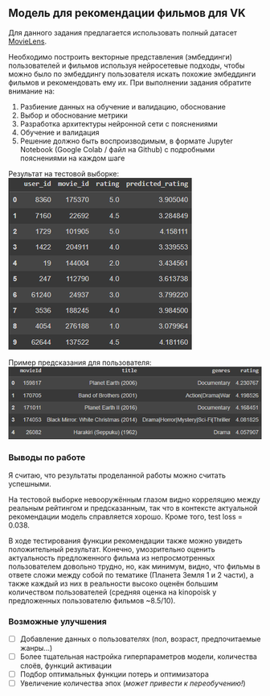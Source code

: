 ## Модель для рекомендации фильмов для VK

Для данного задания предлагается использовать полный датасет [MovieLens](https://grouplens.org/datasets/movielens/latest/).

Необходимо построить векторные представления (эмбеддинги) пользователей и
фильмов используя нейросетевые подходы, чтобы можно было по эмбеддингу
пользователя искать похожие эмбеддинги фильмов и рекомендовать ему их.
При выполнении задания обратите внимание на:
1. Разбиение данных на обучение и валидацию, обоснование
2. Выбор и обоснование метрики
3. Разработка архитектуры нейронной сети с пояснениями
4. Обучение и валидация
5. Решение должно быть воспроизводимым, в формате Jupyter Notebook (Google Colab
/ файл на Github) с подробными пояснениями на каждом шаге

Результат на тестовой выборке:
![example_test](/assets/example_test.png)

Пример предсказания для пользователя:
![example_recommend](/assets/example_recommend.png)

### Выводы по работе
Я считаю, что результаты проделанной работы можно считать успешными. 

На тестовой выборке невооружённым глазом видно корреляцию между реальным рейтингом и предсказанным, так что в контексте актуальной рекомендации модель справляется хорошо. Кроме того, test loss = 0.038.

В ходе тестирования функции рекомендации также можно увидеть положительный результат. Конечно, умозрительно оценить актуальность предложенного фильма из непросмотренных пользователем довольно трудно, но, как минимум, видно, что фильмы в ответе сложи между собой по тематике (Планета Земля 1 и 2 части), а также каждый из них в реальности высоко оценён большим количеством пользователей (средняя оценка на kinopoisk у предложенных пользователю фильмов ~8.5/10).

### Возможные улучшения
- [ ] Добавление данных о пользователях (пол, возраст, предпочитаемые жанры...)
- [ ] Более тщательная настройка гиперпараметров модели, количества слоёв, функций активации
- [ ] Подбор оптимальных функции потерь и оптимизатора
- [ ] Увеличение количества эпох (*может привести к переобучению!*)